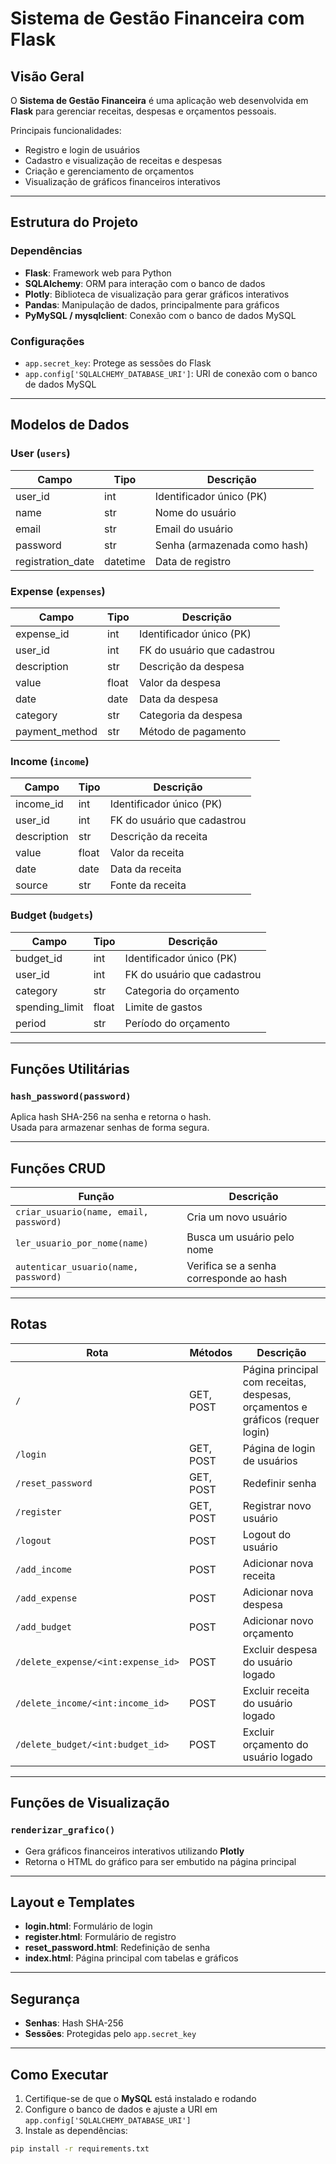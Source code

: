 # Sistema de Gestão Financeira com Flask

## Visão Geral
O **Sistema de Gestão Financeira** é uma aplicação web desenvolvida em **Flask** para gerenciar receitas, despesas e orçamentos pessoais.  

Principais funcionalidades:  
- Registro e login de usuários  
- Cadastro e visualização de receitas e despesas  
- Criação e gerenciamento de orçamentos  
- Visualização de gráficos financeiros interativos  

---

## Estrutura do Projeto

### Dependências
- **Flask**: Framework web para Python  
- **SQLAlchemy**: ORM para interação com o banco de dados  
- **Plotly**: Biblioteca de visualização para gerar gráficos interativos  
- **Pandas**: Manipulação de dados, principalmente para gráficos  
- **PyMySQL / mysqlclient**: Conexão com o banco de dados MySQL  

### Configurações
- `app.secret_key`: Protege as sessões do Flask  
- `app.config['SQLALCHEMY_DATABASE_URI']`: URI de conexão com o banco de dados MySQL  

---

## Modelos de Dados

### User (`users`)
| Campo | Tipo | Descrição |
|-------|------|-----------|
| user_id | int | Identificador único (PK) |
| name | str | Nome do usuário |
| email | str | Email do usuário |
| password | str | Senha (armazenada como hash) |
| registration_date | datetime | Data de registro |

### Expense (`expenses`)
| Campo | Tipo | Descrição |
|-------|------|-----------|
| expense_id | int | Identificador único (PK) |
| user_id | int | FK do usuário que cadastrou |
| description | str | Descrição da despesa |
| value | float | Valor da despesa |
| date | date | Data da despesa |
| category | str | Categoria da despesa |
| payment_method | str | Método de pagamento |

### Income (`income`)
| Campo | Tipo | Descrição |
|-------|------|-----------|
| income_id | int | Identificador único (PK) |
| user_id | int | FK do usuário que cadastrou |
| description | str | Descrição da receita |
| value | float | Valor da receita |
| date | date | Data da receita |
| source | str | Fonte da receita |

### Budget (`budgets`)
| Campo | Tipo | Descrição |
|-------|------|-----------|
| budget_id | int | Identificador único (PK) |
| user_id | int | FK do usuário que cadastrou |
| category | str | Categoria do orçamento |
| spending_limit | float | Limite de gastos |
| period | str | Período do orçamento |

---

## Funções Utilitárias

### `hash_password(password)`
Aplica hash SHA-256 na senha e retorna o hash.  
Usada para armazenar senhas de forma segura.

---

## Funções CRUD

| Função | Descrição |
|--------|-----------|
| `criar_usuario(name, email, password)` | Cria um novo usuário |
| `ler_usuario_por_nome(name)` | Busca um usuário pelo nome |
| `autenticar_usuario(name, password)` | Verifica se a senha corresponde ao hash |

---

## Rotas

| Rota | Métodos | Descrição |
|------|---------|-----------|
| `/` | GET, POST | Página principal com receitas, despesas, orçamentos e gráficos (requer login) |
| `/login` | GET, POST | Página de login de usuários |
| `/reset_password` | GET, POST | Redefinir senha |
| `/register` | GET, POST | Registrar novo usuário |
| `/logout` | POST | Logout do usuário |
| `/add_income` | POST | Adicionar nova receita |
| `/add_expense` | POST | Adicionar nova despesa |
| `/add_budget` | POST | Adicionar novo orçamento |
| `/delete_expense/<int:expense_id>` | POST | Excluir despesa do usuário logado |
| `/delete_income/<int:income_id>` | POST | Excluir receita do usuário logado |
| `/delete_budget/<int:budget_id>` | POST | Excluir orçamento do usuário logado |

---

## Funções de Visualização

### `renderizar_grafico()`
- Gera gráficos financeiros interativos utilizando **Plotly**  
- Retorna o HTML do gráfico para ser embutido na página principal

---

## Layout e Templates
- **login.html**: Formulário de login  
- **register.html**: Formulário de registro  
- **reset_password.html**: Redefinição de senha  
- **index.html**: Página principal com tabelas e gráficos  

---

## Segurança
- **Senhas**: Hash SHA-256  
- **Sessões**: Protegidas pelo `app.secret_key`  

---

## Como Executar

1. Certifique-se de que o **MySQL** está instalado e rodando  
2. Configure o banco de dados e ajuste a URI em `app.config['SQLALCHEMY_DATABASE_URI']`  
3. Instale as dependências:
```bash
pip install -r requirements.txt
